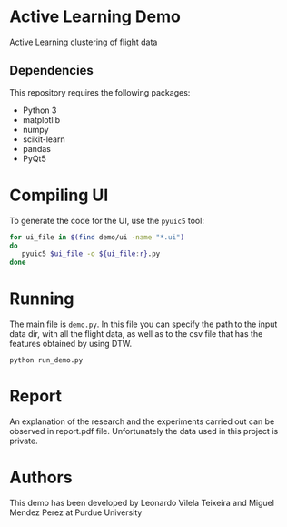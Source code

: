 # Active Learning Demo
Active Learning clustering of flight data

## Dependencies
This repository requires the following packages:

 - Python 3
 - matplotlib
 - numpy
 - scikit-learn
 - pandas
 - PyQt5

 # Compiling UI
 To generate the code for the UI, use the `pyuic5` tool:

 ```zsh
 for ui_file in $(find demo/ui -name "*.ui")
 do
    pyuic5 $ui_file -o ${ui_file:r}.py
 done
 ```

 # Running
 The main file is `demo.py`. In this file you can specify the path to the input
 data dir, with all the flight data, as well as to the csv file that has the
 features obtained by using DTW.

`python run_demo.py`

# Report
An explanation of the research and the experiments carried out can be observed in report.pdf file. Unfortunately the data used in this project is private.

# Authors
This demo has been developed by Leonardo Vilela Teixeira and Miguel Mendez Perez at Purdue University